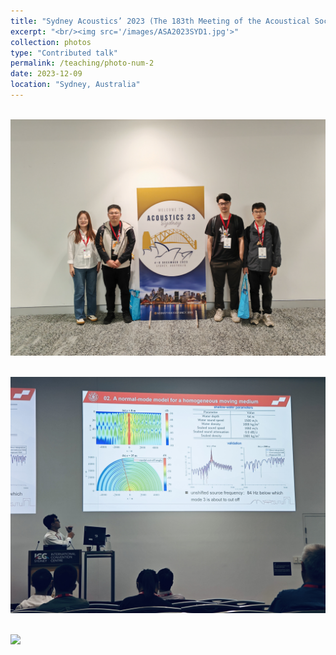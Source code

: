 ```yaml
---
title: "Sydney Acoustics’ 2023 (The 183th Meeting of the Acoustical Society of America)"
excerpt: "<br/><img src='/images/ASA2023SYD1.jpg'>"
collection: photos
type: "Contributed talk"
permalink: /teaching/photo-num-2
date: 2023-12-09
location: "Sydney, Australia"
---
```


<br/><img src='/images/ASA2023SYD1.jpg'>

<br/><img src='/images/ASA2023SYD2.jpg'>

<br/><img src='/images/ASA2023SYD3.jpg'>
